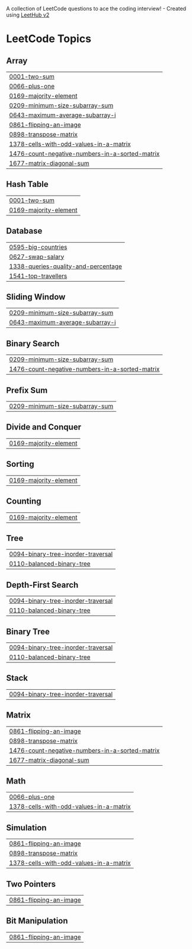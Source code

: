 A collection of LeetCode questions to ace the coding interview! - Created using [LeetHub v2](https://github.com/arunbhardwaj/LeetHub-2.0)
<!---LeetCode Topics Start-->
# LeetCode Topics
## Array
|  |
| ------- |
| [0001-two-sum](https://github.com/CHANDRASEKHAR-24/Leet-code/tree/master/0001-two-sum) |
| [0066-plus-one](https://github.com/CHANDRASEKHAR-24/Leet-code/tree/master/0066-plus-one) |
| [0169-majority-element](https://github.com/CHANDRASEKHAR-24/Leet-code/tree/master/0169-majority-element) |
| [0209-minimum-size-subarray-sum](https://github.com/CHANDRASEKHAR-24/Leet-code/tree/master/0209-minimum-size-subarray-sum) |
| [0643-maximum-average-subarray-i](https://github.com/CHANDRASEKHAR-24/Leet-code/tree/master/0643-maximum-average-subarray-i) |
| [0861-flipping-an-image](https://github.com/CHANDRASEKHAR-24/Leet-code/tree/master/0861-flipping-an-image) |
| [0898-transpose-matrix](https://github.com/CHANDRASEKHAR-24/Leet-code/tree/master/0898-transpose-matrix) |
| [1378-cells-with-odd-values-in-a-matrix](https://github.com/CHANDRASEKHAR-24/Leet-code/tree/master/1378-cells-with-odd-values-in-a-matrix) |
| [1476-count-negative-numbers-in-a-sorted-matrix](https://github.com/CHANDRASEKHAR-24/Leet-code/tree/master/1476-count-negative-numbers-in-a-sorted-matrix) |
| [1677-matrix-diagonal-sum](https://github.com/CHANDRASEKHAR-24/Leet-code/tree/master/1677-matrix-diagonal-sum) |
## Hash Table
|  |
| ------- |
| [0001-two-sum](https://github.com/CHANDRASEKHAR-24/Leet-code/tree/master/0001-two-sum) |
| [0169-majority-element](https://github.com/CHANDRASEKHAR-24/Leet-code/tree/master/0169-majority-element) |
## Database
|  |
| ------- |
| [0595-big-countries](https://github.com/CHANDRASEKHAR-24/Leet-code/tree/master/0595-big-countries) |
| [0627-swap-salary](https://github.com/CHANDRASEKHAR-24/Leet-code/tree/master/0627-swap-salary) |
| [1338-queries-quality-and-percentage](https://github.com/CHANDRASEKHAR-24/Leet-code/tree/master/1338-queries-quality-and-percentage) |
| [1541-top-travellers](https://github.com/CHANDRASEKHAR-24/Leet-code/tree/master/1541-top-travellers) |
## Sliding Window
|  |
| ------- |
| [0209-minimum-size-subarray-sum](https://github.com/CHANDRASEKHAR-24/Leet-code/tree/master/0209-minimum-size-subarray-sum) |
| [0643-maximum-average-subarray-i](https://github.com/CHANDRASEKHAR-24/Leet-code/tree/master/0643-maximum-average-subarray-i) |
## Binary Search
|  |
| ------- |
| [0209-minimum-size-subarray-sum](https://github.com/CHANDRASEKHAR-24/Leet-code/tree/master/0209-minimum-size-subarray-sum) |
| [1476-count-negative-numbers-in-a-sorted-matrix](https://github.com/CHANDRASEKHAR-24/Leet-code/tree/master/1476-count-negative-numbers-in-a-sorted-matrix) |
## Prefix Sum
|  |
| ------- |
| [0209-minimum-size-subarray-sum](https://github.com/CHANDRASEKHAR-24/Leet-code/tree/master/0209-minimum-size-subarray-sum) |
## Divide and Conquer
|  |
| ------- |
| [0169-majority-element](https://github.com/CHANDRASEKHAR-24/Leet-code/tree/master/0169-majority-element) |
## Sorting
|  |
| ------- |
| [0169-majority-element](https://github.com/CHANDRASEKHAR-24/Leet-code/tree/master/0169-majority-element) |
## Counting
|  |
| ------- |
| [0169-majority-element](https://github.com/CHANDRASEKHAR-24/Leet-code/tree/master/0169-majority-element) |
## Tree
|  |
| ------- |
| [0094-binary-tree-inorder-traversal](https://github.com/CHANDRASEKHAR-24/Leet-code/tree/master/0094-binary-tree-inorder-traversal) |
| [0110-balanced-binary-tree](https://github.com/CHANDRASEKHAR-24/Leet-code/tree/master/0110-balanced-binary-tree) |
## Depth-First Search
|  |
| ------- |
| [0094-binary-tree-inorder-traversal](https://github.com/CHANDRASEKHAR-24/Leet-code/tree/master/0094-binary-tree-inorder-traversal) |
| [0110-balanced-binary-tree](https://github.com/CHANDRASEKHAR-24/Leet-code/tree/master/0110-balanced-binary-tree) |
## Binary Tree
|  |
| ------- |
| [0094-binary-tree-inorder-traversal](https://github.com/CHANDRASEKHAR-24/Leet-code/tree/master/0094-binary-tree-inorder-traversal) |
| [0110-balanced-binary-tree](https://github.com/CHANDRASEKHAR-24/Leet-code/tree/master/0110-balanced-binary-tree) |
## Stack
|  |
| ------- |
| [0094-binary-tree-inorder-traversal](https://github.com/CHANDRASEKHAR-24/Leet-code/tree/master/0094-binary-tree-inorder-traversal) |
## Matrix
|  |
| ------- |
| [0861-flipping-an-image](https://github.com/CHANDRASEKHAR-24/Leet-code/tree/master/0861-flipping-an-image) |
| [0898-transpose-matrix](https://github.com/CHANDRASEKHAR-24/Leet-code/tree/master/0898-transpose-matrix) |
| [1476-count-negative-numbers-in-a-sorted-matrix](https://github.com/CHANDRASEKHAR-24/Leet-code/tree/master/1476-count-negative-numbers-in-a-sorted-matrix) |
| [1677-matrix-diagonal-sum](https://github.com/CHANDRASEKHAR-24/Leet-code/tree/master/1677-matrix-diagonal-sum) |
## Math
|  |
| ------- |
| [0066-plus-one](https://github.com/CHANDRASEKHAR-24/Leet-code/tree/master/0066-plus-one) |
| [1378-cells-with-odd-values-in-a-matrix](https://github.com/CHANDRASEKHAR-24/Leet-code/tree/master/1378-cells-with-odd-values-in-a-matrix) |
## Simulation
|  |
| ------- |
| [0861-flipping-an-image](https://github.com/CHANDRASEKHAR-24/Leet-code/tree/master/0861-flipping-an-image) |
| [0898-transpose-matrix](https://github.com/CHANDRASEKHAR-24/Leet-code/tree/master/0898-transpose-matrix) |
| [1378-cells-with-odd-values-in-a-matrix](https://github.com/CHANDRASEKHAR-24/Leet-code/tree/master/1378-cells-with-odd-values-in-a-matrix) |
## Two Pointers
|  |
| ------- |
| [0861-flipping-an-image](https://github.com/CHANDRASEKHAR-24/Leet-code/tree/master/0861-flipping-an-image) |
## Bit Manipulation
|  |
| ------- |
| [0861-flipping-an-image](https://github.com/CHANDRASEKHAR-24/Leet-code/tree/master/0861-flipping-an-image) |
<!---LeetCode Topics End-->